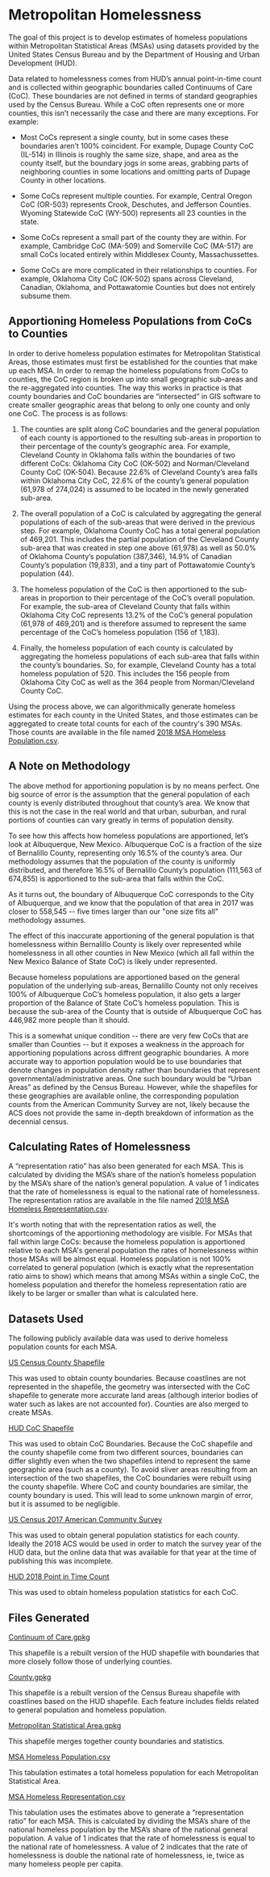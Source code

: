 # Metropolitan Homelessness
The goal of this project is to develop estimates of homeless populations within Metropolitan Statistical Areas (MSAs) using datasets provided by the United States Census Bureau and by the Department of Housing and Urban Development (HUD).

Data related to homelessness comes from HUD’s annual point-in-time count and is collected within geographic boundaries called Continuums of Care (CoC). These boundaries are not defined in terms of standard geographies used by the Census Bureau. While a CoC often represents one or more counties, this isn’t necessarily the case and there are many exceptions. For example:

* Most CoCs represent a single county, but in some cases these boundaries aren’t 100% coincident. For example, Dupage County CoC (IL-514) in Illinois is roughly the same size, shape, and area as the county itself, but the boundary jogs in some areas, grabbing parts of neighboring counties in some locations and omitting parts of Dupage County in other locations.

* Some CoCs represent multiple counties. For example, Central Oregon CoC (OR-503) represents Crook, Deschutes, and Jefferson Counties. Wyoming Statewide CoC (WY-500) represents all 23 counties in the state.

* Some CoCs represent a small part of the county they are within. For example, Cambridge CoC (MA-509) and Somerville CoC (MA-517) are small CoCs located entirely within Middlesex County, Massachussettes.

* Some CoCs are more complicated in their relationships to counties. For example, Oklahoma City CoC (OK-502) spans across Cleveland, Canadian, Oklahoma, and Pottawatomie Counties but does not entirely subsume them.

## Apportioning Homeless Populations from CoCs to Counties
In order to derive homeless population estimates for Metropolitan Statistical Areas, those estimates must first be established for the counties that make up each MSA. In order to remap the homeless populations from CoCs to counties, the CoC region is broken up into small geographic sub-areas and the re-aggregated into counties. The way this works in practice is that county boundaries and CoC boundaries are “intersected” in GIS software to create smaller geographic areas that belong to only one county and only one CoC. The process is as follows:

1. The counties are split along CoC boundaries and the general population of each county is apportioned to the resulting sub-areas in proportion to their percentage of the county’s geographic area. For example, Cleveland County in Oklahoma falls within the boundaries of two different CoCs: Oklahoma City CoC (OK-502) and Norman/Cleveland County CoC (OK-504). Because 22.6% of Cleveland County’s area falls within Oklahoma City CoC, 22.6% of the county’s general population (61,978 of 274,024) is assumed to be located in the newly generated sub-area.

2. The overall population of a CoC is calculated by aggregating the general populations of each of the sub-areas that were derived in the previous step. For example, Oklahoma County CoC has a total general population of 469,201. This includes the partial population of the Cleveland County sub-area that was created in step one above (61,978) as well as 50.0% of Oklahoma County’s population (387,346), 14.9% of Canadian County’s population (19,833), and a tiny part of Pottawatomie County’s population (44).

3. The homeless population of the CoC is then apportioned to the sub-areas in proportion to their percentage of the CoC’s overall population. For example, the sub-area of Cleveland County that falls within Oklahoma City CoC represents 13.2% of the CoC’s general population (61,978 of 469,201) and is therefore assumed to represent the same percentage of the CoC’s homeless population (156 of 1,183).

4. Finally, the homeless population of each county is calculated by aggregating the homeless populations of each sub-area that falls within the county’s boundaries. So, for example, Cleveland County has a total homeless population of 520. This includes the 156 people from Oklahoma City CoC as well as the 364 people from Norman/Cleveland County CoC.

Using the process above, we can algorithmically generate homeless estimates for each county in the United States, and those estimates can be aggregated to create total counts for each of the country's 390 MSAs. Those counts are available in the file named [2018 MSA Homeless Population.csv](https://github.com/adekom/metropolitan-homelessness/blob/master/2018%20MSA%20Homeless%20Population.csv).

## A Note on Methodology
The above method for apportioning population is by no means perfect. One big source of error is the assumption that the general population of each county is evenly distributed throughout that county’s area. We know that this is not the case in the real world and that urban, suburban, and rural portions of counties can vary greatly in terms of population density.

To see how this affects how homeless populations are apportioned, let’s look at Albuquerque, New Mexico. Albuquerque CoC is a fraction of the size of Bernalillo County, representing only 16.5% of the county’s area. Our methodology assumes that the population of the county is uniformly distributed, and therefore 16.5% of Bernalillo County’s population (111,563 of 674,855) is apportioned to the sub-area that falls within the CoC.

As it turns out, the boundary of Albuquerque CoC corresponds to the City of Albuquerque, and we know that the population of that area in 2017 was closer to 558,545 -- five times larger than our "one size fits all" methodology assumes.

The effect of this inaccurate apportioning of the general population is that homelessness within Bernalillo County is likely over represented while homelessness in all other counties in New Mexico (which all fall within the New Mexico Balance of State CoC) is likely under represented. 

Because homeless populations are apportioned based on the general population of the underlying sub-areas, Bernalillo County not only receives 100% of Albuquerque CoC’s homeless population, it also gets a larger proportion of the Balance of State CoC’s homeless population. This is because the sub-area of the County that is outside of Albuquerque CoC has 446,982 more people than it should.

This is a somewhat unique condition -- there are very few CoCs that are smaller than Counties -- but it exposes a weakness in the approach for apportioning populations across diffrent geographic boundaries. A more accurate way to apportion population would be to use boundaries that denote changes in population density rather than boundaries that represent governmental/administrative areas. One such boundary would be “Urban Areas” as defined by the Census Bureau. However, while the shapefiles for these geographies are available online, the corresponding population counts from the American Community Survey are not, likely because the ACS does not provide the same in-depth breakdown of information as the decennial census.

## Calculating Rates of Homelessness
A “representation ratio” has also been generated for each MSA. This is calculated by dividing the MSA’s share of the nation’s homeless population by the MSA’s share of the nation’s general population. A value of 1 indicates that the rate of homelessness is equal to the national rate of homelessness. The representation ratios are available in the file named [2018 MSA Homeless Representation.csv](https://github.com/adekom/metropolitan-homelessness/blob/master/2018%20MSA%20Homeless%20Representation.csv).

It's worth noting that with the representation ratios as well, the shortcomings of the apportioning methodology are visible. For MSAs that fall within large CoCs: because the homeless population is apportioned relative to each MSA's general population the rates of homelessness within those MSAs will be almost equal. Homeless population is not 100% correlated to general population (which is exactly what the representation ratio aims to show) which means that among MSAs within a single CoC, the homeless population and therefor the homeless representation ratio are likely to be larger or smaller than what is calculated here.

## Datasets Used
The following publicly available data was used to derive homeless population counts for each MSA.

[US Census County Shapefile](https://www.census.gov/cgi-bin/geo/shapefiles/index.php)

This was used to obtain county boundaries. Because coastlines are not represented in the shapefile, the geometry was intersected with the CoC shapefile to generate more accurate land areas (although interior bodies of water such as lakes are not accounted for). Counties are also merged to create MSAs.

[HUD CoC Shapefile](https://www.hudexchange.info/programs/coc/gis-tools/)

This was used to obtain CoC Boundaries. Because the CoC shapefile and the county shapefile come from two different sources, boundaries can differ slightly even when the two shapefiles intend to represent the same geographic area (such as a county). To avoid sliver areas resulting from an intersection of the two shapefiles, the CoC boundaries were rebuilt using the county shapefile. Where CoC and county boundaries are similar, the county boundary is used. This will lead to some unknown margin of error, but it is assumed to be negligible.

[US Census 2017 American Community Survey](https://data.census.gov/)

This was used to obtain general population statistics for each county. Ideally the 2018 ACS would be used in order to match the survey year of the HUD data, but the online data that was available for that year at the time of publishing this was incomplete.

[HUD 2018 Point in Time Count](https://www.hudexchange.info/resource/3031/pit-and-hic-data-since-2007/)

This was used to obtain homeless population statistics for each CoC.

## Files Generated
[Continuum of Care.gpkg](https://drive.google.com/open?id=1aYlBJGMMk8CF4_ZBXqwn2_PrPyoLD-Pl)

This shapefile is a rebuilt version of the HUD shapefile with boundaries that more closely follow those of underlying counties.

[County.gpkg](https://drive.google.com/open?id=1Bs6XCIgENnkKaE6mzRuFM_Cl79wbceQS)

This shapefile is a rebuilt version of the Census Bureau shapefile with coastlines based on the HUD shapefile. Each feature includes fields related to general population and homeless population.

[Metropolitan Statistical Area.gpkg](https://drive.google.com/open?id=1b6g8zR7ZxGQY798gTWbsyUZmf0tIVqgu)

This shapefile merges together county boundaries and statistics.

[MSA Homeless Population.csv](https://github.com/adekom/metropolitan-homelessness/blob/master/MSA%20Homeless%20Population.csv)

This tabulation estimates a total homeless population for each Metropolitan Statistical Area.

[MSA Homeless Representation.csv](https://github.com/adekom/metropolitan-homelessness/blob/master/MSA%20Homeless%20Representation.csv)

This tabulation uses the estimates above to generate a “representation ratio” for each MSA. This is calculated by dividing the MSA’s share of the national homeless population by the MSA’s share of the national general population. A value of 1 indicates that the rate of homelessness is equal to the national rate of homelessness. A value of 2 indicates that the rate of homelessness is double the national rate of homelessness, ie, twice as many homeless people per capita.
